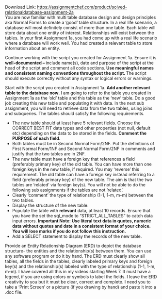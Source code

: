 Download Link: https://assignmentchef.com/product/solved-relationaldatabase-assignment-2a
<br>
You are now familiar with multi table database design and design principles aka Normal Forms to create a ‘good’ table structure. In a real life scenario, a database will most definitely consist of more than one table. Each table will store data about one entity of interest. Relationships will exist between the tables. In your first Assignment 1a, you had come up with a real life scenario where a database will work well.  You had created a relevant table to store information about an entity.

Continue working with the script you created for Assignment 1a. Ensure it is <strong>well-documented – </strong>include name(s), date and purpose of the script at the head of the script and comment all code sections.<strong> Use meaningful names and consistent naming conventions throughout the script. </strong>The script should execute correctly without any syntax or logical errors or warnings.

Start with the script you created in Assignment 1a. <strong>Add another relevant table to the database now</strong>. I am going to refer to the table you created in Assignment 1a as the ‘old’ table and this table as the ‘new’ table. Do a good job creating this new table and populating it with data. In the next sub assignment, you will need to retrieve data from the two tables, using joins and subqueries. The tables should satisfy the following requirements.

<ul>

 <li>The new table should at least have 5 relevant fields. Choose the CORRECT BEST FIT data types and other properties (not null, default etc) depending on the data to be stored in the fields. <strong>Comment the PURPOSE of each field.</strong></li>

 <li>Both tables must be in Second Normal Form/2NF. Put the definitions of First Normal Form/1NF and Second Normal Form/2NF in comments and justify that the two tables are in 2NF.</li>

 <li>The new table must have a foreign key that references a field (preferably primary key) of the old table. You can have more than one foreign keys in the new table, if required. You may ‘reverse’ this requirement. The old table can have a foreign key instead referring to a field (preferably primary key) of the new table. The aim is that the two tables are ‘related’ via foreign key(s). You will not be able to do the following sub assignments if the tables are not ‘related’.</li>

 <li>Clearly ‘comment’ the type of relationship (1-1, 1-m, m-m) between the two tables.</li>

 <li>Display the structure of the new table.</li>

 <li>Populate the table with <strong>relevant</strong> data, at least 10 records. Ensure that you have the set the sql_mode to “STRICT_ALL_TABLES” to catch data input errors. <strong>Important Note: Use literal text data in quotes, numeric data without quotes and date in a consistent format of your choice. You will lose marks if you do not follow this instruction.</strong></li>

 <li>Add a SELECT statement to display the records of the new table.</li>

</ul>

Provide an Entity Relationship Diagram (ERD) to depict the database structure- the entities and the relationship(s) between them. You can use any software program or do it by hand. The ERD must clearly show all tables, all the fields in the tables, clearly labeled primary keys and foreign key(s) and the relationship(s) labeled with the type of relationship (1-1, 1-m, m-m). I have covered all this in my videos starting Week 7. It must have a legend, if you are using colors or symbols to label the fields. I leave the ERD creativity to you but it must be clear, correct and complete. I need you to take a ‘Print Screen’ or a picture (if you drawing by hand) and paste it into a .doc file.
